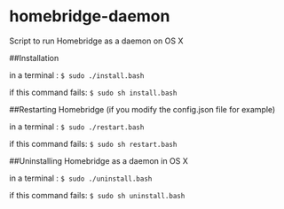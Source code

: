 # homebridge-daemon
Script to run Homebridge as a daemon on OS X

##Installation


in a terminal :
`$ sudo ./install.bash`

if this command fails:
`$ sudo sh install.bash`


##Restarting Homebridge (if you modify the config.json file for example)

in a terminal :
`$ sudo ./restart.bash`

if this command fails:
`$ sudo sh restart.bash`

##Uninstalling Homebridge as a daemon in OS X

in a terminal :
`$ sudo ./uninstall.bash`

if this command fails:
`$ sudo sh uninstall.bash`
